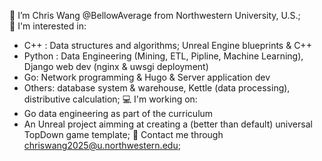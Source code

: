 👋 I’m Chris Wang @BellowAverage from Northwestern University, U.S.;\
🌱 I'm interested in:
-   C++ : Data structures and algorithms; Unreal Engine blueprints & C++
-   Python : Data Engineering (Mining, ETL, Pipline, Machine Learning), Django web dev (nginx & uwsgi deployment)
-   Go: Network programming & Hugo & Server application dev
-   Others: database system & warehouse, Kettle (data processing), distributive calculation;
💻 I'm working on:
-   Go data engineering as part of the curriculum
-   An Unreal project aimming at creating a (better than default) universal TopDown game template;
📧 Contact me through chriswang2025@u.northwestern.edu;
